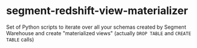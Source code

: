 # segment-redshift-view-materializer
Set of Python scripts to iterate over all your schemas created by Segment Warehouse and create "materialized views" (actually `DROP TABLE` and `CREATE TABLE` calls)
